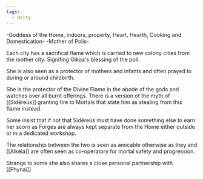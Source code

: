 ```yaml
---
tags:
  - Deity
---
```

-Goddess of the Home, indoors, property, Heart, Hearth, Cooking and Domestication-
-Mother of Polis-

Each city has a sacrifical flame which is carried to new colony cities from the mother city. Signifing Oikoa's blessing of the poli.

She is also seen as a protector of mothers and infants and often prayed to during or around childbirth.

She is the protector of the Divine Flame in the abode of the gods and watches over all burnt offerings. There is a version of the myth of [[Sidēreús]] granting fire to Mortals that state him as stealing from this flame instead.

Some insist that if not that Sidēreús must have done something else to earn her scorn as Forges are always kept separate from the Home either outside or in a dedicated workshop.

The relationship between the two is seen as amicable otherwise as they and [[Alkéia]] are often seen as co-operatory for mortal safety and progression.

Strange to some she also shares a close personal partnership with [[Phynai]]



